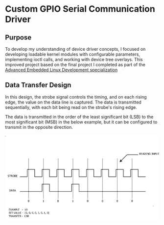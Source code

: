 # Custom GPIO Serial Communication Driver

## Purpose
To develop my understanding of device driver concepts, I focused on developing loadable kernel modules with configurable parameters, implementing ioctl calls, and working with device tree overlays. This improved project based on the final project I completed as part of the [Advanced Embedded Linux Development specialization](https://coursera.org/share/984470e36325dfdacdcdbbe11a76e00d)

## Data Transfer Design
In this design, the strobe signal controls the timing, and on each rising edge, the value on the data line is captured. The data is transmitted sequentially, with each bit being read on the strobe's rising edge. 

The data is transmitted in the order of the least significant bit (LSB) to the most significant bit (MSB) in the below example, but it can be configured to transmit in the opposite direction.

![gpioserdev-data-transfer-design.png](https://github.com/pravinraghul/gpioserdev-driver/blob/main/gpioserdev-data-transfer-design.png)
